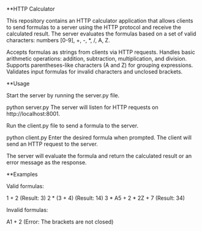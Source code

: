 **HTTP Calculator

This repository contains an HTTP calculator application that allows clients to send formulas to a server using the HTTP protocol and receive the calculated result. The server evaluates the formulas based on a set of valid characters: numbers [0-9], +, -, *, /, A, Z.


Accepts formulas as strings from clients via HTTP requests.
Handles basic arithmetic operations: addition, subtraction, multiplication, and division.
Supports parentheses-like characters (A and Z) for grouping expressions.
Validates input formulas for invalid characters and unclosed brackets.

**Usage

Start the server by running the server.py file.

python server.py
The server will listen for HTTP requests on http://localhost:8001.

Run the client.py file to send a formula to the server.

python client.py
Enter the desired formula when prompted. The client will send an HTTP request to the server.

The server will evaluate the formula and return the calculated result or an error message as the response.

**Examples

Valid formulas:

1 + 2 (Result: 3)
2 * (3 + 4) (Result: 14)
3 * A5 + 2 * 2Z + 7 (Result: 34)

Invalid formulas:

A1 + 2 (Error: The brackets are not closed)


